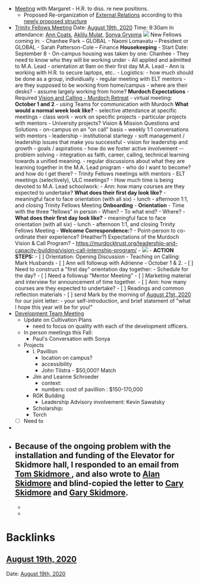 - [Meeting](<Meeting.md>) with Margaret - H.R. to diss. re new positions. 
    - Proposed Re-organization of [External Relations](<External Relations.md>) according to this [newly proposed structure](https://www.dropbox.com/s/08w8xpxqw3c8gv1/Proposed%20Re-Organization%20External%20Relations.pdf?dl=0)
- [Trinity Fellows Meeting](<Trinity Fellows Meeting.md>)
Date: [August 19th, 2020](<August 19th, 2020.md>)
Time: 9:30am
In attendance: [Ann Coats](<Ann Coats.md>), [Aklilu Mulat](<Aklilu Mulat.md>), [Sonya Grypma](<Sonya Grypma.md>)
    ![](https://firebasestorage.googleapis.com/v0/b/firescript-577a2.appspot.com/o/imgs%2Fapp%2Fchurchdogmatics%2Ftx9meRGIpU.jpg?alt=media&token=a3ea1d29-b461-44e4-8aef-5e290c9b32b9)
New Fellows coming in:
        - Chanhee Park – GLOBAL
        - Naomi Lomavatu – President or GLOBAL
        - Sarah Patterson-Cole – Finance
    **Housekeeping**
        - Start Date: September 8
        - On-campus housing was taken by one: Chanhee
        - They need to know who they will be working under
        - All applied and admitted to M.A. Lead
            - orientation at 9am on their first day M.A. Lead
        - Ann is working with H.R. to secure laptops, etc.. 
        - Logistics:
            - how much should be done as a group, individiually
            - regular meeting with ELT mentors
            - are they supposed to be working from home/campus
                - where are their desks?
                    - assume largely working from home? 
    **Murdoch Expectations**
        - Required [Vision and Calling - Murdoch Retreat](<Vision and Calling - Murdoch Retreat.md>) - virtual meeting: **October 1 and 2**
        - using Teams for communication with Murdoch
    **What would a normal week look like?**
        - selective attendance at specific meetings
        - class work
        - work on specific projects
            - particular projects with mentors
            - University projects? Vision & Mission Questions and Solutions
        - on-campus on an "on call" basis
        - weekly 1:1 conversations with mentors
            - leadership
            - institutional startegy
            - soft management / leadership issues that make you successful
            - vision for leadership and growth
            - goals / aspirations
            - how do we foster active involvement -- problem solving
            - integration as faith, career, calling, technical learning towards a unified meaning.
            - regular discussions about what they are learning together in the M.A. Lead program
            - who do I want to become? and how do I get there?
        - Trinity Fellows meetings with mentors
        - ELT meetings (selectively), ULC meetings?
        - How much time is being devoted to M.A. Lead schoolwork:
            - Ann: how many courses are they expected to undertake?
    **What does their first day look like?**
        - meaningful face to face orientation (with all six)
            - lunch
        - afternoon 1:1, and closing Trinity Fellows Meeting
    **Onboarding**
        - **Orientation**
        - Time with the three "fellows" in person
            - When?
            - To what end?
            - Where?
            - **What does their first day look like?**
                - meaningful face to face orientation (with all six)
                    - lunch
                - afternoon 1:1, and closing Trinity Fellows Meeting
        - **Welcome Correspondence:**?
        - Point-person to co-ordinate their experience? (Heather?)
    Expectations of the Murdoch Vision & Call Program?
        - https://murdocktrust.org/leadership-and-capacity-building/vision-call-internship-program/
        - ![](https://firebasestorage.googleapis.com/v0/b/firescript-577a2.appspot.com/o/imgs%2Fapp%2Fchurchdogmatics%2FPLNmlcFRiO.png?alt=media&token=a6b805a7-c7ba-422d-afdc-5ac04d0485a1)
        - **ACTION STEPS:**
        - [ ] Orientation: Opening Discussion - Teaching on Calling: Mark Husbands
        - [ ] Ann will followup with Adrienne - October 1 & 2. 
        - [ ] Need to construct a "first day" orientation day together:
            - Schedule for the day?
        - [ ] Need a followup "Mentor Meeting"
        - [ ] Marketing material and interview for announcement of  time together. 
        - [ ] Ann: how many courses are they expected to undertake?
        - [ ] Readings and common reflection materials
        - [ ] send Mark by the morning of [August 21st, 2020](<August 21st, 2020.md>) for our joint letter:
            - your self-introduction, and brief statement of "what I hope this year will be for you!"
- [Development Team Meeting](<Development Team Meeting.md>)
    - Update on Cultivation Plans
        - need to focus on quality with each of the development officers. 
    - In person meetings this Fall: 
        - Paul's Conversation with Sonya
    - Projects
        - I. Pavillion
            - location on campus?
            - accessibility
            - John Tilstra - $50,000? Match
        - Jim and Leanne Schroeder
            - context: 
            - numbers: cost of pavillion : $150-170,000
        - RGK Building
            - Leadership Advisory involvement: Kevin Sawatsky
        - Scholarship: 
        - Torch
    - [ ] Need to
- 
- Because of the ongoing problem with the installation and funding of the Elevator for Skidmore hall, I responded to an email from [Tom Skidmore ](<Tom Skidmore .md>), and also wrote to [Alan Skidmore](<Alan Skidmore.md>) and blind-copied the letter to [Cary Skidmore](<Cary Skidmore.md>) and [Gary Skidmore](<Gary Skidmore.md>). 
    - 
    - 
    - 

# Backlinks
## [August 19th, 2020](<August 19th, 2020.md>)
Date: [August 19th, 2020](<August 19th, 2020.md>)

